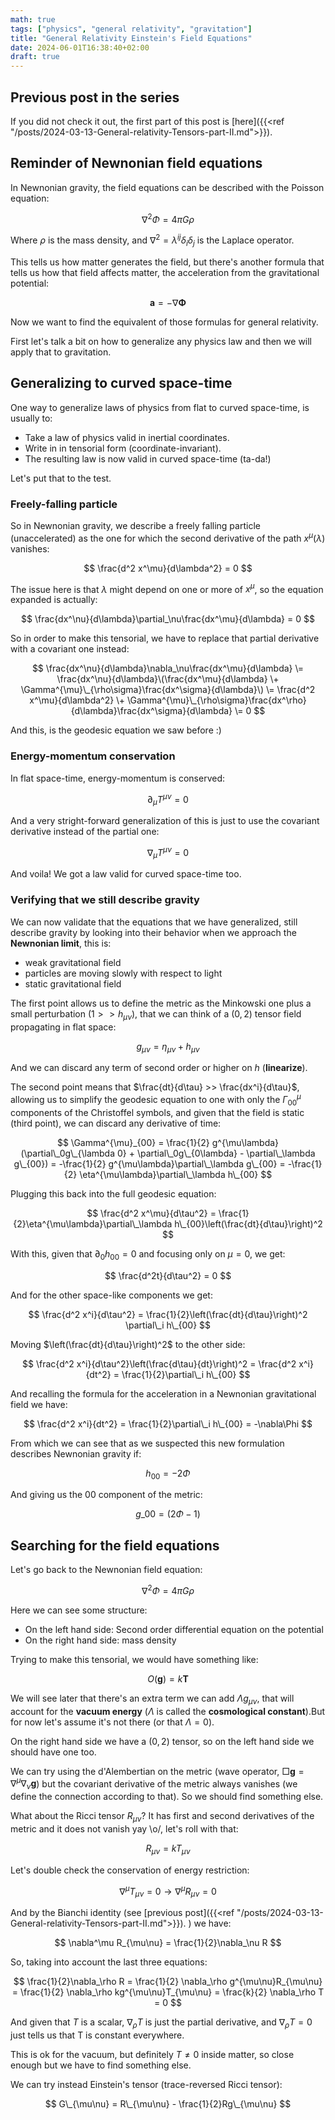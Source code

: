 ```yaml
---
math: true
tags: ["physics", "general relativity", "gravitation"]
title: "General Relativity Einstein's Field Equations"
date: 2024-06-01T16:38:40+02:00
draft: true
---
```


## Previous post in the series

If you did not check it out, the first part of this post is
[here]({{<ref "/posts/2024-03-13-General-relativity-Tensors-part-II.md">}}).

## Reminder of Newnonian field equations

In Newnonian gravity, the field equations can be described with the Poisson
equation:

$$
\nabla^2\Phi = 4\pi G\rho
$$

Where $\rho$ is the mass density, and $\nabla^2=\lambda^{ij}\delta_i\delta_j$ is
the Laplace operator.

This tells us how matter generates the field, but there's another formula that
tells us how that field affects matter, the acceleration from the gravitational
potential:

$$
\bm{a} = -\nabla\bm{\Phi}
$$

Now we want to find the equivalent of those formulas for general relativity.

First let's talk a bit on how to generalize any physics law and then we will
apply that to gravitation.

## Generalizing to curved space-time

One way to generalize laws of physics from flat to curved space-time, is usually
to:

- Take a law of physics valid in inertial coordinates.
- Write in in tensorial form (coordinate-invariant).
- The resulting law is now valid in curved space-time (ta-da!)

Let's put that to the test.

### Freely-falling particle

So in Newnonian gravity, we describe a freely falling particle (unaccelerated)
as the one for which the second derivative of the path $x^\mu(\lambda)$
vanishes:

$$
\frac{d^2 x^\mu}{d\lambda^2} = 0
$$

The issue here is that $\lambda$ might depend on one or more of $x^\mu$, so the
equation expanded is actually:

$$
\frac{dx^\nu}{d\lambda}\partial_\nu\frac{dx^\mu}{d\lambda} = 0
$$

So in order to make this tensorial, we have to replace that partial derivative
with a covariant one instead:

$$
\frac{dx^\nu}{d\lambda}\nabla_\nu\frac{dx^\mu}{d\lambda}
\= \frac{dx^\nu}{d\lambda}\(\frac{dx^\mu}{d\lambda} \+ \Gamma^{\mu}\_{\rho\sigma}\frac{dx^\sigma}{d\lambda}\)
\= \frac{d^2 x^\mu}{d\lambda^2} \+ \Gamma^{\mu}\_{\rho\sigma}\frac{dx^\rho}{d\lambda}\frac{dx^\sigma}{d\lambda}
\= 0
$$

And this, is the geodesic equation we saw before :)

### Energy-momentum conservation

In flat space-time, energy-momentum is conserved:

$$
\partial_\mu T^{\mu\nu} = 0
$$

And a very stright-forward generalization of this is just to use the covariant
derivative instead of the partial one:

$$
\nabla_\mu T^{\mu\nu} = 0
$$

And voila! We got a law valid for curved space-time too.

### Verifying that we still describe gravity

We can now validate that the equations that we have generalized, still describe
gravity by looking into their behavior when we approach the **Newnonian limit**,
this is:

- weak gravitational field
- particles are moving slowly with respect to light
- static gravitational field

The first point allows us to define the metric as the Minkowski one plus a small
perturbation ($1 >> h_{\mu\nu}$), that we can think of a $(0,2)$ tensor field
propagating in flat space:

$$
g_{\mu\nu} = \eta_{\mu\nu} + h_{\mu\nu}
$$

And we can discard any term of second order or higher on $h$ (**linearize**).

The second point means that $\frac{dt}{d\tau} >> \frac{dx^i}{d\tau}$, allowing
us to simplify the geodesic equation to one with only the $\Gamma^{\mu}_{00}$
components of the Christoffel symbols, and given that the field is static (third
point), we can discard any derivative of time:

$$
\Gamma^{\mu}_{00}
= \frac{1}{2} g^{\mu\lambda}(\partial\_0g\_{\lambda 0} + \partial\_0g\_{0\lambda} - \partial\_\lambda g\_{00})
= -\frac{1}{2} g^{\mu\lambda}\partial\_\lambda g\_{00}
= -\frac{1}{2} \eta^{\mu\lambda}\partial\_\lambda h\_{00}
$$

Plugging this back into the full geodesic equation:

$$
\frac{d^2 x^\mu}{d\tau^2} = \frac{1}{2}\eta^{\mu\lambda}\partial\_\lambda h\_{00}\left(\frac{dt}{d\tau}\right)^2
$$

With this, given that $\partial_0 h_{00} = 0$ and focusing only on $\mu = 0$, we
get:

$$
\frac{d^2t}{d\tau^2} = 0
$$

And for the other space-like components we get:

$$
\frac{d^2 x^i}{d\tau^2} = \frac{1}{2}\left(\frac{dt}{d\tau}\right)^2 \partial\_i h\_{00}
$$

Moving $\left(\frac{dt}{d\tau}\right)^2$ to the other side:

$$
\frac{d^2 x^i}{d\tau^2}\left(\frac{d\tau}{dt}\right)^2
=  \frac{d^2 x^i}{dt^2}
= \frac{1}{2}\partial\_i h\_{00}
$$

And recalling the formula for the acceleration in a Newnonian gravitational
field we have:

$$
\frac{d^2 x^i}{dt^2}
= \frac{1}{2}\partial\_i h\_{00}
= -\nabla\Phi
$$

From which we can see that as we suspected this new formulation describes
Newnonian gravity if:

$$
h_{00} = -2\Phi
$$

And giving us the $00$ component of the metric:

$$
g\_{00} = (2\Phi - 1)
$$

## Searching for the field equations

Let's go back to the Newnonian field equation:

$$
\nabla^2\Phi = 4\pi G\rho
$$

Here we can see some structure:

- On the left hand side: Second order differential equation on the potential
- On the right hand side: mass density

Trying to make this tensorial, we would have something like:

$$
O(\bm{g}) = k\bm{T}
$$

We will see later that there's an extra term we can add $\Lambda g_{\mu\nu}$,
that will account for the **vacuum energy** ($\Lambda$ is called the
**cosmological constant**).But for now let's assume it's not there (or that
$\Lambda = 0$).

On the right hand side we have a $(0,2)$ tensor, so on the left hand side we
should have one too.

We can try using the d'Alembertian on the metric (wave operator,
$\Box\bm{g} = \nabla^\mu\nabla_\nu\bm{g}$) but the covariant derivative of the
metric always vanishes (we define the connection according to that). So we
should find something else.

What about the Ricci tensor $R_{\mu\nu}$? It has first and second derivatives of
the metric and it does not vanish yay \o/, let's roll with that:

$$
R_{\mu\nu} = kT_{\mu\nu}
$$

Let's double check the conservation of energy restriction:

$$
\nabla^\mu T_{\mu\nu} = 0 \rightarrow \nabla^\mu R_{\mu\nu} = 0
$$

And by the Bianchi identity (see [previous
post]({{<ref "/posts/2024-03-13-General-relativity-Tensors-part-II.md">}}). ) we
have:

$$
\nabla^\mu R_{\mu\nu} = \frac{1}{2}\nabla_\nu R
$$

So, taking into account the last three equations:

$$
\frac{1}{2}\nabla_\rho R = \frac{1}{2} \nabla_\rho g^{\mu\nu}R_{\mu\nu} =
\frac{1}{2} \nabla_\rho kg^{\mu\nu}T_{\mu\nu} = \frac{k}{2} \nabla_\rho T = 0
$$

And given that $T$ is a scalar, $\nabla_\rho T$ is just the partial derivative,
and $\nabla_\rho T = 0$ just tells us that T is constant everywhere.

This is ok for the vacuum, but definitely $T \neq 0$ inside matter, so close
enough but we have to find something else.

We can try instead Einstein's tensor (trace-reversed Ricci tensor):

$$
G\_{\mu\nu} = R\_{\mu\nu} - \frac{1}{2}Rg\_{\mu\nu}
$$
